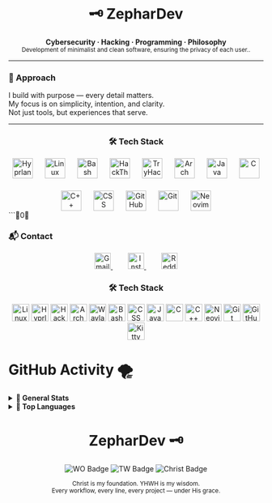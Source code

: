 <h1 align="center">🗝️ ZepharDev</h1>

<p align="center">
  <b>Cybersecurity · Hacking · Programming · Philosophy</b><br>
  <sub>Development of minimalist and clean software, ensuring the privacy of each user..</sub>
</p>

---

### 🧭 Approach

I build with purpose — every detail matters.  
My focus is on simplicity, intention, and clarity.  
Not just tools, but experiences that serve.

---

<h3 align="center">🛠️ Tech Stack</h3>

<p align="center" style="display: flex; flex-wrap: wrap; justify-content: center; gap: 24px; max-width: 800px; margin: auto;">
  <img src="https://cdn.jsdelivr.net/npm/simple-icons@v11/icons/hyprland.svg?color=cba6f7" height="40" alt="Hyprland" title="Hyprland">
  <img src="https://cdn.jsdelivr.net/npm/simple-icons@v11/icons/linux.svg?color=cdd6f4" height="40" alt="Linux" title="Linux">
  <img src="https://cdn.jsdelivr.net/npm/simple-icons@v11/icons/bash.svg?color=eba0ac" height="40" alt="Bash" title="Bash">
  <img src="https://cdn.jsdelivr.net/npm/simple-icons@v11/icons/hackthebox.svg?color=a6e3a1" height="40" alt="HackTheBox" title="HackTheBox">
  <img src="https://cdn.jsdelivr.net/npm/simple-icons@v11/icons/tryhackme.svg?color=f38ba8" height="40" alt="TryHackMe" title="TryHackMe">
  <img src="https://cdn.jsdelivr.net/npm/simple-icons@v11/icons/archlinux.svg?color=89b4fa" height="40" alt="Arch Linux" title="Arch Linux">
  <img src="https://cdn.jsdelivr.net/npm/simple-icons@v11/icons/java.svg?color=f5c2e7" height="40" alt="Java" title="Java">
  <img src="https://cdn.jsdelivr.net/npm/simple-icons@v11/icons/c.svg?color=eba0ac" height="40" alt="C" title="C">
  <img src="https://cdn.jsdelivr.net/npm/simple-icons@v11/icons/cplusplus.svg?color=ebeaff" height="40" alt="C++" title="C++">
  <img src="https://cdn.jsdelivr.net/npm/simple-icons@v11/icons/css3.svg?color=cba6f7" height="40" alt="CSS" title="CSS">
  <img src="https://cdn.jsdelivr.net/npm/simple-icons@v11/icons/github.svg?color=cdd6f4" height="40" alt="GitHub" title="GitHub">
  <img src="https://cdn.jsdelivr.net/npm/simple-icons@v11/icons/git.svg?color=eba0ac" height="40" alt="Git" title="Git">
  <img src="https://cdn.jsdelivr.net/npm/simple-icons@v11/icons/neovim.svg?color=a6e3a1" height="40" alt="Neovim" title="Neovim">
</p>
```0

### 📬 Contact

<p align="center">
  <a href="mailto:zephardev@gmail.com" title="Gmail" style="margin: 0 15px;">
    <img src="https://cdn.simpleicons.org/gmail/D14836" height="32" alt="Gmail" />
  </a>
  <a href="https://www.instagram.com/zephardev" target="_blank" title="Instagram" style="margin: 0 15px;">
    <img src="https://cdn.simpleicons.org/instagram/E4405F" height="32" alt="Instagram" />
  </a>
  <a href="https://www.reddit.com/user/zephardev" target="_blank" title="Reddit" style="margin: 0 15px;">
    <img src="https://cdn.simpleicons.org/reddit/FF4500" height="32" alt="Reddit" />
  </a>
</p>

<h3 align="center">🛠️ Tech Stack</h3>
<p align="center">
  <img src="https://cdn.simpleicons.org/linux/cdd6f4" height="34" alt="Linux" title="Linux" />
  <img src="https://cdn.simpleicons.org/hyprland/cdd6f4" height="34" alt="Hyprland" title="Hyprland" />
  <img src="https://cdn.simpleicons.org/hackthebox/cdd6f4" height="34" alt="Hack The Box" title="Hack The Box (HTB)" />
  <img src="https://cdn.simpleicons.org/archlinux/cdd6f4" height="34" alt="Arch Linux" title="Arch Linux" />
  <img src="https://cdn.simpleicons.org/wayland/cdd6f4" height="34" alt="Wayland" title="Wayland" />
  <img src="https://cdn.simpleicons.org/gnubash/cdd6f4" height="34" alt="Bash" title="Bash" />
  <img src="https://cdn.simpleicons.org/css3/cdd6f4" height="34" alt="CSS" title="CSS" />
  <img src="https://cdn.simpleicons.org/openjdk/cdd6f4" height="34" alt="Java" title="Java" />
  <img src="https://cdn.simpleicons.org/c/cdd6f4" height="34" alt="C" title="C" />
  <img src="https://cdn.simpleicons.org/cplusplus/cdd6f4" height="34" alt="C++" title="C++" />
  <img src="https://cdn.simpleicons.org/neovim/cdd6f4" height="34" alt="Neovim" title="Neovim" />
  <img src="https://cdn.simpleicons.org/git/cdd6f4" height="34" alt="Git" title="Git" />
  <img src="https://cdn.simpleicons.org/github/cdd6f4" height="34" alt="GitHub" title="GitHub" />
  <img src="https://cdn.simpleicons.org/kitty/cdd6f4" height="34" alt="Kitty" title="Kitty terminal" />
</p>
<h1>GitHub Activity 🌪️ </h1>

<details>
  <summary><strong>🍂 General Stats</strong></summary>

  <p align="center">
    <img src="https://github-readme-stats.vercel.app/api?username=zephardev&show_icons=true&hide_title=true&hide_border=true&include_all_commits=true&theme=tokyonight&icon_color=7dcfff" alt="GitHub Stats"/>
  </p>
</details>

<details>
  <summary><strong>🦅 Top Languages</strong></summary>

  <p align="center">
    <img src="https://github-readme-stats.vercel.app/api/top-langs/?username=zephardev&layout=compact&hide_border=true&theme=tokyonight&langs_count=8&hide=html,scss" alt="Top Langs"/>
  </p>
</details>



<h1 align="center">ZepharDev 🗝️</h1>

<p align="center">
  <img src="https://img.shields.io/badge/WO-Workflow_Optimization-cba6f7?style=for-the-badge&labelColor=1e1e2e&logo=awesome&logoColor=white" alt="WO Badge" />
  <img src="https://img.shields.io/badge/TW-True_Work-89b4fa?style=for-the-badge&labelColor=1e1e2e&logo=github-actions&logoColor=white" alt="TW Badge" />
  <img src="https://img.shields.io/badge/✝️-Christ%20is%20King-f5c2e7?style=for-the-badge&labelColor=1e1e2e&logoColor=white" alt="Christ Badge" />
</p>

<p align="center">
  <sub>Christ is my foundation. YHWH is my wisdom.<br>
  Every workflow, every line, every project — under His grace.</sub>
</p>
